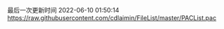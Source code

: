 最后一次更新时间 2022-06-10 01:50:14
https://raw.githubusercontent.com/cdlaimin/FileList/master/PACList.pac

